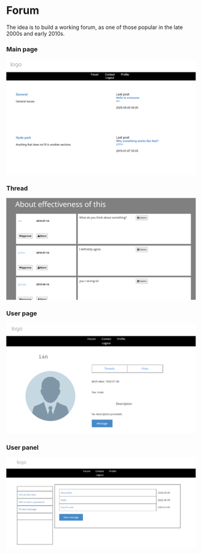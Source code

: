 # Forum
The idea is to build a working forum, as one of those popular in the late 2000s and early 2010s.

### Main page
![Main-page](https://github.com/ReallyLastOne/Forum/blob/master/src/main/resources/main-page.png?raw=true "Main page")

### Thread
![User](https://github.com/ReallyLastOne/Forum/blob/master/src/main/resources/thread.png?raw=true "Thread")

### User page
![User-page](https://github.com/ReallyLastOne/Forum/blob/master/src/main/resources/user.png?raw=true "User")

### User panel
![User-panel](https://github.com/ReallyLastOne/Forum/blob/master/src/main/resources/private-messages.png?raw=true "User panel")



